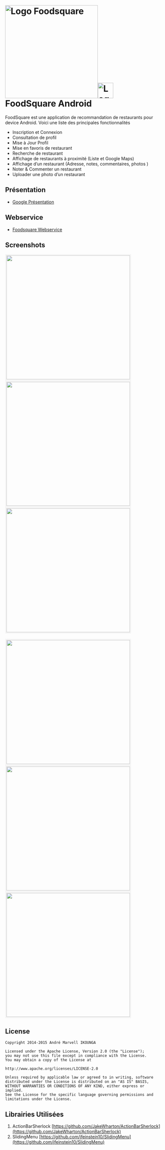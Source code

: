 <img src="https://s-media-cache-ak0.pinimg.com/originals/c2/e1/54/c2e154c9bad81674be411bc67d3bf081.jpg" alt="Logo Foodsquare" width="300px"/><img src="http://upload.wikimedia.org/wikipedia/commons/thumb/d/d7/Android_robot.svg/511px-Android_robot.svg.png" alt="Logo Foodsquare" width="50px"/>
FoodSquare Android
========================
FoodSquare est une application de recommandation de restaurants pour device Android.
Voici une liste des principales fonctionnalités
* Inscription et Connexion
* Consultation de profil
* Mise à Jour Profil
* Mise en favoris de restaurant
* Recherche de restaurant
* Affichage de restaurants à proximité (Liste et Google Maps)
* Affichage d’un restaurant (Adresse, notes, commentaires, photos )
* Noter & Commenter un restaurant
* Uploader une photo d’un restaurant

## Présentation

* [Google Présentation](https://docs.google.com/presentation/d/12rFdgN0MJj2qub8wANnTufOxT141CV3ejXnqRMVhoJg/edit?usp=sharing)

## Webservice

* [Foodsquare Webservice](https://github.com/Ghost4/FoodSquare-WS)

## Screenshots

<img src="https://s-media-cache-ak0.pinimg.com/736x/4b/c9/ce/4bc9cee4ea99dc5060dd5cd4e8003ec9.jpg" height="400px" style="border : solid whitesmoke 4px">&nbsp;&nbsp;&nbsp;
<img src="https://s-media-cache-ak0.pinimg.com/236x/1f/05/00/1f050076ec67063a84d7d05456900448.jpg" height="400px" style="border : solid whitesmoke 4px">&nbsp;&nbsp;&nbsp;
<img src="https://s-media-cache-ak0.pinimg.com/736x/65/0f/35/650f353a976b96f4bafbf1e00603c9a4.jpg" height="400px" style="border : solid whitesmoke 4px">&nbsp;&nbsp;&nbsp;<br><br>
<img src="https://s-media-cache-ak0.pinimg.com/236x/b7/7d/1b/b77d1b06d7774dd70e2b694b37c78313.jpg" height="400px" style="border : solid whitesmoke 4px">&nbsp;&nbsp;&nbsp;
<img src="https://s-media-cache-ak0.pinimg.com/736x/09/8f/dd/098fdd0340e4aec6b996dd5f2470d2a1.jpg" height="400px" style="border : solid whitesmoke 4px">&nbsp;&nbsp;&nbsp;
<img src="https://s-media-cache-ak0.pinimg.com/236x/27/cb/98/27cb9840382755c94b2fe64015a1aab3.jpg" height="400px" style="border : solid whitesmoke 4px">&nbsp;&nbsp;&nbsp;

## License

    Copyright 2014-2015 André Marvell IKOUNGA
    
    Licensed under the Apache License, Version 2.0 (the "License");
    you may not use this file except in compliance with the License.
    You may obtain a copy of the License at
    
    http://www.apache.org/licenses/LICENSE-2.0
    
    Unless required by applicable law or agreed to in writing, software
    distributed under the License is distributed on an "AS IS" BASIS,
    WITHOUT WARRANTIES OR CONDITIONS OF ANY KIND, either express or implied.
    See the License for the specific language governing permissions and
    limitations under the License.

## Librairies Utilisées

1. ActionBarSherlock [https://github.com/JakeWharton/ActionBarSherlock](https://github.com/JakeWharton/ActionBarSherlock)
2. SlidingMenu [https://github.com/jfeinstein10/SlidingMenu](https://github.com/jfeinstein10/SlidingMenu)

